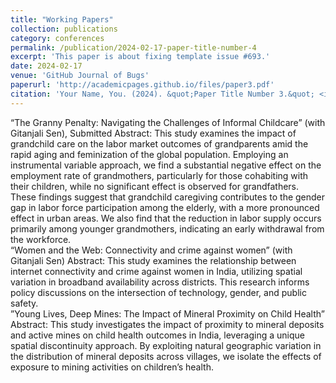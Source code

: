 ```yaml
---
title: "Working Papers"
collection: publications
category: conferences
permalink: /publication/2024-02-17-paper-title-number-4
excerpt: 'This paper is about fixing template issue #693.'
date: 2024-02-17
venue: 'GitHub Journal of Bugs'
paperurl: 'http://academicpages.github.io/files/paper3.pdf'
citation: 'Your Name, You. (2024). &quot;Paper Title Number 3.&quot; <i>GitHub Journal of Bugs</i>. 1(3).'
---
```


“The Granny Penalty: Navigating the Challenges of Informal Childcare” (with Gitanjali Sen), Submitted
Abstract: This study examines the impact of grandchild care on the labor market outcomes of grandparents amid the rapid aging and feminization of the global population. Employing an instrumental variable approach, we find a substantial negative effect on the employment rate of grandmothers, particularly for those cohabiting with their children, while no significant effect is observed for grandfathers. These findings suggest that grandchild caregiving contributes to the gender gap in labor force participation among the elderly, with a more pronounced effect in urban areas. We also find that the reduction in labor supply occurs primarily among younger grandmothers, indicating an early withdrawal from the workforce.  
“Women and the Web: Connectivity and crime against women” (with Gitanjali Sen)
Abstract: This study examines the relationship between internet connectivity and crime against women in India, utilizing spatial variation in broadband availability across districts. This research informs policy discussions on the intersection of technology, gender, and public safety.  
”Young Lives, Deep Mines: The Impact of Mineral Proximity on Child Health”
Abstract: This study investigates the impact of proximity to mineral deposits and active mines on
child health outcomes in India, leveraging a unique spatial discontinuity approach. By exploiting
natural geographic variation in the distribution of mineral deposits across villages, we isolate the
effects of exposure to mining activities on children’s health.
